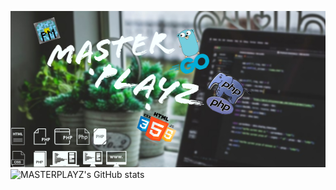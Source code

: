 ![Header](https://github.com/MASTERPLAYZ0000/MASTERPLAYZ0000/blob/7891eea44cd2bc344e1c4bbf248e65c47d58aae0/images/header.jpg)
![MASTERPLAYZ's GitHub stats](https://github-readme-stats.vercel.app/api?username=MASTERPLAYZ0000&show_icons=true&theme=synthwave)
